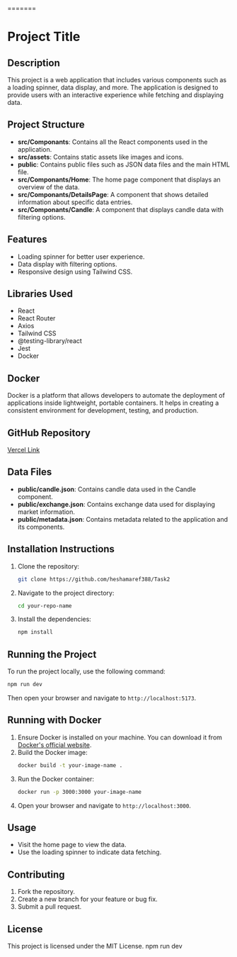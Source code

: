 =======

# Project Title

## Description

This project is a web application that includes various components such as a loading spinner, data display, and more. The application is designed to provide users with an interactive experience while fetching and displaying data.

## Project Structure

- **src/Componants**: Contains all the React components used in the application.
- **src/assets**: Contains static assets like images and icons.
- **public**: Contains public files such as JSON data files and the main HTML file.
- **src/Componants/Home**: The home page component that displays an overview of the data.
- **src/Componants/DetailsPage**: A component that shows detailed information about specific data entries.
- **src/Componants/Candle**: A component that displays candle data with filtering options.

## Features

- Loading spinner for better user experience.
- Data display with filtering options.
- Responsive design using Tailwind CSS.

## Libraries Used

- React
- React Router
- Axios
- Tailwind CSS
- @testing-library/react
- Jest
- Docker

## Docker

Docker is a platform that allows developers to automate the deployment of applications inside lightweight, portable containers. It helps in creating a consistent environment for development, testing, and production.

## GitHub Repository

[Vercel Link](https://task2-alpha-bice.vercel.app/)

## Data Files

- **public/candle.json**: Contains candle data used in the Candle component.
- **public/exchange.json**: Contains exchange data used for displaying market information.
- **public/metadata.json**: Contains metadata related to the application and its components.

## Installation Instructions

1. Clone the repository:
   ```bash
   git clone https://github.com/heshamaref388/Task2
   ```
2. Navigate to the project directory:
   ```bash
   cd your-repo-name
   ```
3. Install the dependencies:
   ```bash
   npm install
   ```

## Running the Project

To run the project locally, use the following command:

```bash
npm run dev
```

Then open your browser and navigate to `http://localhost:5173`.

## Running with Docker

1. Ensure Docker is installed on your machine. You can download it from [Docker's official website](https://www.docker.com/get-started).
2. Build the Docker image:
   ```bash
   docker build -t your-image-name .
   ```
3. Run the Docker container:
   ```bash
   docker run -p 3000:3000 your-image-name
   ```
4. Open your browser and navigate to `http://localhost:3000`.

## Usage

- Visit the home page to view the data.
- Use the loading spinner to indicate data fetching.

## Contributing

1. Fork the repository.
2. Create a new branch for your feature or bug fix.
3. Submit a pull request.

## License

This project is licensed under the MIT License.
npm run dev
